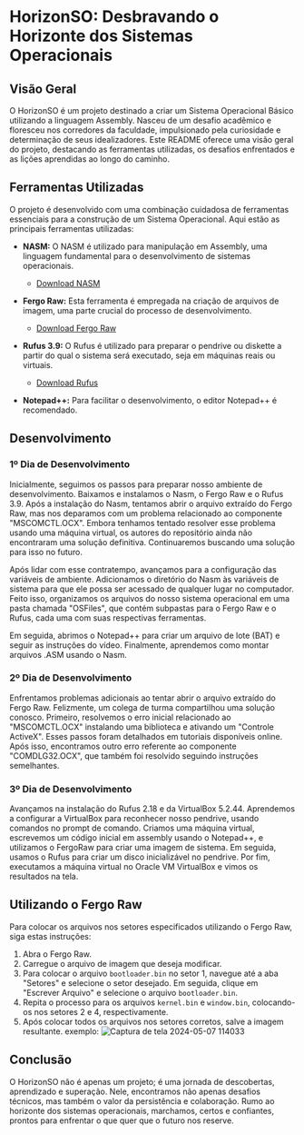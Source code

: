 # HorizonSO: Desbravando o Horizonte dos Sistemas Operacionais

## Visão Geral

O HorizonSO é um projeto destinado a criar um Sistema Operacional Básico utilizando a linguagem Assembly. Nasceu de um desafio acadêmico e floresceu nos corredores da faculdade, impulsionado pela curiosidade e determinação de seus idealizadores. Este README oferece uma visão geral do projeto, destacando as ferramentas utilizadas, os desafios enfrentados e as lições aprendidas ao longo do caminho.

## Ferramentas Utilizadas

O projeto é desenvolvido com uma combinação cuidadosa de ferramentas essenciais para a construção de um Sistema Operacional. Aqui estão as principais ferramentas utilizadas:

- **NASM:** O NASM é utilizado para manipulação em Assembly, uma linguagem fundamental para o desenvolvimento de sistemas operacionais.
  - [Download NASM](https://www.nasm.us/pub/nasm/releasebuilds/2.14.03rc2/win64/)

- **Fergo Raw:** Esta ferramenta é empregada na criação de arquivos de imagem, uma parte crucial do processo de desenvolvimento.
  - [Download Fergo Raw](https://www.fergonez.net/softwares/fraw)

- **Rufus 3.9:** O Rufus é utilizado para preparar o pendrive ou diskette a partir do qual o sistema será executado, seja em máquinas reais ou virtuais.
  - [Download Rufus](https://rufus.ie/downloads/)

- **Notepad++:** Para facilitar o desenvolvimento, o editor Notepad++ é recomendado.

## Desenvolvimento

### 1º Dia de Desenvolvimento

Inicialmente, seguimos os passos para preparar nosso ambiente de desenvolvimento. Baixamos e instalamos o Nasm, o Fergo Raw e o Rufus 3.9. Após a instalação do Nasm, tentamos abrir o arquivo extraído do Fergo Raw, mas nos deparamos com um problema relacionado ao componente "MSCOMCTL.OCX". Embora tenhamos tentado resolver esse problema usando uma máquina virtual, os autores do repositório ainda não encontraram uma solução definitiva. Continuaremos buscando uma solução para isso no futuro.

Após lidar com esse contratempo, avançamos para a configuração das variáveis de ambiente. Adicionamos o diretório do Nasm às variáveis de sistema para que ele possa ser acessado de qualquer lugar no computador. Feito isso, organizamos os arquivos do nosso sistema operacional em uma pasta chamada "OSFiles", que contém subpastas para o Fergo Raw e o Rufus, cada uma com suas respectivas ferramentas.

Em seguida, abrimos o Notepad++ para criar um arquivo de lote (BAT) e seguir as instruções do vídeo. Finalmente, aprendemos como montar arquivos .ASM usando o Nasm.

### 2º Dia de Desenvolvimento

Enfrentamos problemas adicionais ao tentar abrir o arquivo extraído do Fergo Raw. Felizmente, um colega de turma compartilhou uma solução conosco. Primeiro, resolvemos o erro inicial relacionado ao "MSCOMCTL.OCX" instalando uma biblioteca e ativando um "Controle ActiveX". Esses passos foram detalhados em tutoriais disponíveis online. Após isso, encontramos outro erro referente ao componente "COMDLG32.OCX", que também foi resolvido seguindo instruções semelhantes.

### 3º Dia de Desenvolvimento

Avançamos na instalação do Rufus 2.18 e da VirtualBox 5.2.44. Aprendemos a configurar a VirtualBox para reconhecer nosso pendrive, usando comandos no prompt de comando. Criamos uma máquina virtual, escrevemos um código inicial em assembly usando o Notepad++, e utilizamos o FergoRaw para criar uma imagem de sistema. Em seguida, usamos o Rufus para criar um disco inicializável no pendrive. Por fim, executamos a máquina virtual no Oracle VM VirtualBox e vimos os resultados na tela.

## Utilizando o Fergo Raw

Para colocar os arquivos nos setores especificados utilizando o Fergo Raw, siga estas instruções:

1. Abra o Fergo Raw.
2. Carregue o arquivo de imagem que deseja modificar.
3. Para colocar o arquivo `bootloader.bin` no setor 1, navegue até a aba "Setores" e selecione o setor desejado. Em seguida, clique em "Escrever Arquivo" e selecione o arquivo `bootloader.bin`.
4. Repita o processo para os arquivos `kernel.bin` e `window.bin`, colocando-os nos setores 2 e 4, respectivamente.
5. Após colocar todos os arquivos nos setores corretos, salve a imagem resultante.
   exemplo:
    ![Captura de tela 2024-05-07 114033](https://github.com/Portuga005/HorizonSO/assets/49793708/d1b88176-19ba-4c0e-b9b8-ed87c27db32d)

## Conclusão

O HorizonSO não é apenas um projeto; é uma jornada de descobertas, aprendizado e superação. Nele, encontramos não apenas desafios técnicos, mas também o valor da persistência e colaboração. Rumo ao horizonte dos sistemas operacionais, marchamos, certos e confiantes, prontos para enfrentar o que quer que o futuro nos reserve.
